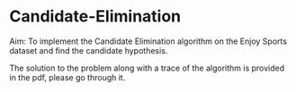 # Candidate-Elimination
Aim: To implement the Candidate Elimination algorithm on the Enjoy Sports dataset and find the candidate hypothesis. 

The solution to the problem along with a trace of the algorithm is provided in the pdf, please go through it.
